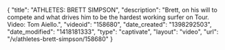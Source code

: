 {
    "title": "ATHLETES: BRETT SIMPSON",
    "description": "Brett, on his will to compete and what drives him to be the hardest working surfer on Tour. Video: Tom Aiello.",
    "videoid": "158680",
    "date_created": "1398292503",
    "date_modified": "1418181333",
    "type": "captivate",
    "layout": "video",
    "url": "\/v\/athletes-brett-simpson\/158680"
}